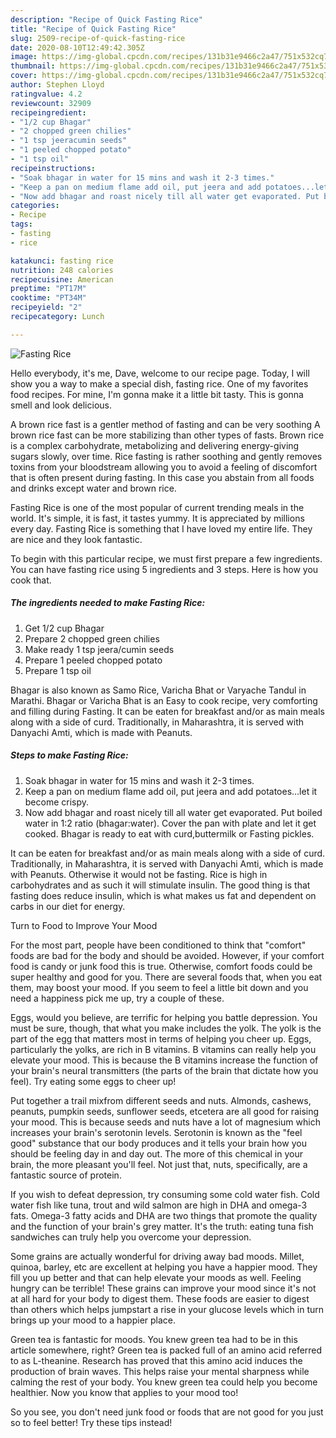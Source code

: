 ```yaml
---
description: "Recipe of Quick Fasting Rice"
title: "Recipe of Quick Fasting Rice"
slug: 2509-recipe-of-quick-fasting-rice
date: 2020-08-10T12:49:42.305Z
image: https://img-global.cpcdn.com/recipes/131b31e9466c2a47/751x532cq70/fasting-rice-recipe-main-photo.jpg
thumbnail: https://img-global.cpcdn.com/recipes/131b31e9466c2a47/751x532cq70/fasting-rice-recipe-main-photo.jpg
cover: https://img-global.cpcdn.com/recipes/131b31e9466c2a47/751x532cq70/fasting-rice-recipe-main-photo.jpg
author: Stephen Lloyd
ratingvalue: 4.2
reviewcount: 32909
recipeingredient:
- "1/2 cup Bhagar"
- "2 chopped green chilies"
- "1 tsp jeeracumin seeds"
- "1 peeled chopped potato"
- "1 tsp oil"
recipeinstructions:
- "Soak bhagar in water for 15 mins and wash it 2-3 times."
- "Keep a pan on medium flame add oil, put jeera and add potatoes...let it become crispy."
- "Now add bhagar and roast nicely till all water get evaporated. Put boiled water in 1:2 ratio (bhagar:water). Cover the pan with plate and let it get cooked. Bhagar is ready to eat with curd,buttermilk or Fasting pickles."
categories:
- Recipe
tags:
- fasting
- rice

katakunci: fasting rice 
nutrition: 248 calories
recipecuisine: American
preptime: "PT17M"
cooktime: "PT34M"
recipeyield: "2"
recipecategory: Lunch

---
```



![Fasting Rice](https://img-global.cpcdn.com/recipes/131b31e9466c2a47/751x532cq70/fasting-rice-recipe-main-photo.jpg)

Hello everybody, it's me, Dave, welcome to our recipe page. Today, I will show you a way to make a special dish, fasting rice. One of my favorites food recipes. For mine, I'm gonna make it a little bit tasty. This is gonna smell and look delicious.

A brown rice fast is a gentler method of fasting and can be very soothing A brown rice fast can be more stabilizing than other types of fasts. Brown rice is a complex carbohydrate, metabolizing and delivering energy-giving sugars slowly, over time. Rice fasting is rather soothing and gently removes toxins from your bloodstream allowing you to avoid a feeling of discomfort that is often present during fasting. In this case you abstain from all foods and drinks except water and brown rice.

Fasting Rice is one of the most popular of current trending meals in the world. It's simple, it is fast, it tastes yummy. It is appreciated by millions every day. Fasting Rice is something that I have loved my entire life. They are nice and they look fantastic.


To begin with this particular recipe, we must first prepare a few ingredients. You can have fasting rice using 5 ingredients and 3 steps. Here is how you cook that.

<!--inarticleads1-->

##### The ingredients needed to make Fasting Rice:

1. Get 1/2 cup Bhagar
1. Prepare 2 chopped green chilies
1. Make ready 1 tsp jeera/cumin seeds
1. Prepare 1 peeled chopped potato
1. Prepare 1 tsp oil


Bhagar is also known as Samo Rice, Varicha Bhat or Varyache Tandul in Marathi. Bhagar or Varicha Bhat is an Easy to cook recipe, very comforting and filling during Fasting. It can be eaten for breakfast and/or as main meals along with a side of curd. Traditionally, in Maharashtra, it is served with Danyachi Amti, which is made with Peanuts. 

<!--inarticleads2-->

##### Steps to make Fasting Rice:

1. Soak bhagar in water for 15 mins and wash it 2-3 times.
1. Keep a pan on medium flame add oil, put jeera and add potatoes...let it become crispy.
1. Now add bhagar and roast nicely till all water get evaporated. Put boiled water in 1:2 ratio (bhagar:water). Cover the pan with plate and let it get cooked. Bhagar is ready to eat with curd,buttermilk or Fasting pickles.


It can be eaten for breakfast and/or as main meals along with a side of curd. Traditionally, in Maharashtra, it is served with Danyachi Amti, which is made with Peanuts. Otherwise it would not be fasting. Rice is high in carbohydrates and as such it will stimulate insulin. The good thing is that fasting does reduce insulin, which is what makes us fat and dependent on carbs in our diet for energy. 

Turn to Food to Improve Your Mood


For the most part, people have been conditioned to think that "comfort" foods are bad for the body and should be avoided. However, if your comfort food is candy or junk food this is true. Otherwise, comfort foods could be super healthy and good for you. There are several foods that, when you eat them, may boost your mood. If you seem to feel a little bit down and you need a happiness pick me up, try a couple of these.

Eggs, would you believe, are terrific for helping you battle depression. You must be sure, though, that what you make includes the yolk. The yolk is the part of the egg that matters most in terms of helping you cheer up. Eggs, particularly the yolks, are rich in B vitamins. B vitamins can really help you elevate your mood. This is because the B vitamins increase the function of your brain's neural transmitters (the parts of the brain that dictate how you feel). Try eating some eggs to cheer up!

Put together a trail mixfrom different seeds and nuts. Almonds, cashews, peanuts, pumpkin seeds, sunflower seeds, etcetera are all good for raising your mood. This is because seeds and nuts have a lot of magnesium which increases your brain's serotonin levels. Serotonin is known as the "feel good" substance that our body produces and it tells your brain how you should be feeling day in and day out. The more of this chemical in your brain, the more pleasant you'll feel. Not just that, nuts, specifically, are a fantastic source of protein.

If you wish to defeat depression, try consuming some cold water fish. Cold water fish like tuna, trout and wild salmon are high in DHA and omega-3 fats. Omega-3 fatty acids and DHA are two things that promote the quality and the function of your brain's grey matter. It's the truth: eating tuna fish sandwiches can truly help you overcome your depression. 

Some grains are actually wonderful for driving away bad moods. Millet, quinoa, barley, etc are excellent at helping you have a happier mood. They fill you up better and that can help elevate your moods as well. Feeling hungry can be terrible! These grains can improve your mood since it's not at all hard for your body to digest them. These foods are easier to digest than others which helps jumpstart a rise in your glucose levels which in turn brings up your mood to a happier place.

Green tea is fantastic for moods. You knew green tea had to be in this article somewhere, right? Green tea is packed full of an amino acid referred to as L-theanine. Research has proved that this amino acid induces the production of brain waves. This helps raise your mental sharpness while calming the rest of your body. You knew green tea could help you become healthier. Now you know that applies to your mood too!

So you see, you don't need junk food or foods that are not good for you just so to feel better! Try  these tips  instead!

